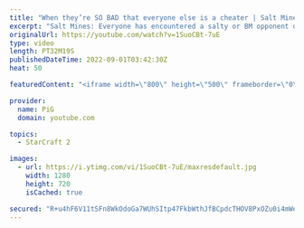 ```yaml
---
title: "When they’re SO BAD that everyone else is a cheater | Salt Mines #11 - StarCraft 2"
excerpt: "Salt Mines: Everyone has encountered a salty or BM opponent on the StarCraft ladder before. UPLOAD YOUR REPLAY TO https://drop.sc/upload then send the link to RateMyStarCraft@gmail.com along with “Salt Mines” in the title + in the body of the email add your IGN & Rank & Why you think your opponent got"
originalUrl: https://youtube.com/watch?v=1SuoCBt-7uE
type: video
length: PT32M19S
publishedDateTime: 2022-09-01T03:42:30Z
heat: 50

featuredContent: "<iframe width=\"800\" height=\"500\" frameborder=\"0\" src=\"https://www.youtube.com/embed/1SuoCBt-7uE\" allow=\"accelerometer; autoplay; encrypted-media; gyroscope; picture-in-picture\" allowfullscreen></iframe>"

provider:
  name: PiG
  domain: youtube.com

topics:
  - StarCraft 2

images:
  - url: https://i.ytimg.com/vi/1SuoCBt-7uE/maxresdefault.jpg
    width: 1280
    height: 720
    isCached: true

secured: "R+u4hF6V11tSFn8WkOdoGa7WUhSItp47FkbWthJfBCpdcTHOV8PxOZu0i4mWe+XdV2dpHzss90sUeZaT+bvJKkj4ZU447AWOgJhMtXDmR7ztvP4gy5qWdliqci78aVMfdaemsPI+sgpIzph0jEYDyvqtzw9r5dozdxL09B9c4BPa6XO9SKVTWSADKcLrg4qDYGnuKsSKnEfAJY/vDVElEBFLcnL5CI6Ri8ix372OO5grZKWp3c5P641pyeUtY6tYTgAsySr27TNh19pQZ+Hli0Toj8Bc44MT+PCuXU9RmvsULkhir9FiLAaMgv59HhEJVdGbPng3BBQmhzMqNpctviSYz1CprbRNyR5vH8SlB6VkOUax1g3LWsI16fy6kTktJtnMqzjxkEV5mb0TpyNOJ+zusOa24YtrRGpMGoEQYig=;6qkBm5gv1BJSz4szIgE6jQ=="
---
```


